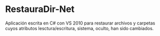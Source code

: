 RestauraDir-Net
===============

Aplicación escrita en C# con VS 2010 para restaurar archivos y carpetas cuyos atributos lesctura/escritura, sistema, oculto, han sido cambiados.
